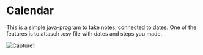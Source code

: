 # Calendar

This is a simple java-program to take notes, connected to dates. One of the features is to attasch .csv file with dates and steps you made.

<a href='https://postimg.org/image/vwoxdjs6z/' target='_blank'><img src='https://s9.postimg.org/3jtfn36gv/Capture1.png' border='0' alt='Capture1'/>
